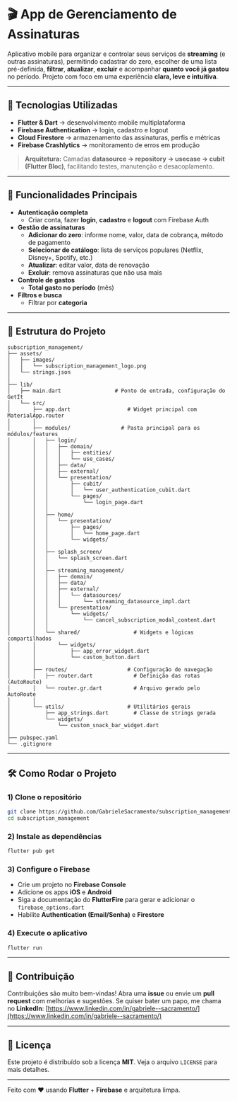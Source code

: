 # 🎬 App de Gerenciamento de Assinaturas

Aplicativo mobile para organizar e controlar seus serviços de **streaming** (e outras assinaturas), permitindo cadastrar do zero, escolher de uma lista pré-definida, **filtrar**, **atualizar**, **excluir** e acompanhar **quanto você já gastou** no período. Projeto com foco em uma experiência **clara, leve e intuitiva**.

---

## 🚀 Tecnologias Utilizadas

- **Flutter & Dart** → desenvolvimento mobile multiplataforma
- **Firebase Authentication** → login, cadastro e logout
- **Cloud Firestore** → armazenamento das assinaturas, perfis e métricas
- **Firebase Crashlytics** → monitoramento de erros em produção

> **Arquitetura:** Camadas **datasource → repository → usecase → cubit (Flutter Bloc)**, facilitando testes, manutenção e desacoplamento.

---

## 📱 Funcionalidades Principais

- **Autenticação completa**
  - Criar conta, fazer **login**, **cadastro** e **logout** com Firebase Auth
- **Gestão de assinaturas**
  - **Adicionar do zero**: informe nome, valor, data de cobrança, método de pagamento
  - **Selecionar de catálogo**: lista de serviços populares (Netflix, Disney+, Spotify, etc.)
  - **Atualizar**: editar valor, data de renovação
  - **Excluir**: remova assinaturas que não usa mais
- **Controle de gastos**
  - **Total gasto no período** (mês)
- **Filtros e busca**
  - Filtrar por **categoria**

---

## 🧭 Estrutura do Projeto

```
subscription_management/
├── assets/
│   ├── images/
│   │   └── subscription_management_logo.png
│   └── strings.json
│
├── lib/
│   ├── main.dart                 # Ponto de entrada, configuração do GetIt
│   └── src/
│       ├── app.dart                  # Widget principal com MaterialApp.router
│       │
│       ├── modules/                # Pasta principal para os módulos/features
│       │   ├── login/
│       │   │   ├── domain/
│       │   │   │   ├── entities/
│       │   │   │   └── use_cases/
│       │   │   ├── data/
│       │   │   ├── external/
│       │   │   └── presentation/
│       │   │       ├── cubit/
│       │   │       │   └── user_authentication_cubit.dart
│       │   │       └── pages/
│       │   │           └── login_page.dart
│       │   │
│       │   ├── home/
│       │   │   └── presentation/
│       │   │       ├── pages/
│       │   │       │   └── home_page.dart
│       │   │       └── widgets/
│       │   │
│       │   ├── splash_screen/
│       │   │   └── splash_screen.dart
│       │   │
│       │   ├── streaming_management/
│       │   │   ├── domain/
│       │   │   ├── data/
│       │   │   ├── external/
│       │   │   │   └── datasources/
│       │   │   │       └── streaming_datasource_impl.dart
│       │   │   └── presentation/
│       │   │       └── widgets/
│       │   │           └── cancel_subscription_modal_content.dart
│       │   │
│       │   └── shared/                 # Widgets e lógicas compartilhados
│       │       └── widgets/
│       │           ├── app_error_widget.dart
│       │           └── custom_button.dart
│       │
│       ├── routes/                   # Configuração de navegação
│       │   ├── router.dart             # Definição das rotas (AutoRoute)
│       │   └── router.gr.dart          # Arquivo gerado pelo AutoRoute
│       │
│       └── utils/                    # Utilitários gerais
│           ├── app_strings.dart        # Classe de strings gerada
│           └── widgets/
│               └── custom_snack_bar_widget.dart
│
├── pubspec.yaml
└── .gitignore
```

---

## 🛠 Como Rodar o Projeto

### 1) Clone o repositório

```bash
git clone https://github.com/GabrieleSacramento/subscription_management.git
cd subscription_management
```

### 2) Instale as dependências

```bash
flutter pub get
```

### 3) Configure o Firebase

- Crie um projeto no **Firebase Console**
- Adicione os apps **iOS** e **Android**
- Siga a documentação do **FlutterFire** para gerar e adicionar o `firebase_options.dart`
- Habilite **Authentication (Email/Senha)** e **Firestore**

### 4) Execute o aplicativo

```bash
flutter run
```

---



## 🤝 Contribuição

Contribuições são muito bem-vindas! Abra uma **issue** ou envie um **pull request** com melhorias e sugestões. Se quiser bater um papo, me chama no **LinkedIn**: [https://www.linkedin.com/in/gabriele--sacramento/](https://www.linkedin.com/in/gabriele--sacramento/)

---

## 📄 Licença

Este projeto é distribuído sob a licença **MIT**. Veja o arquivo `LICENSE` para mais detalhes.

---

Feito com ❤️ usando **Flutter** + **Firebase** e arquitetura limpa.

